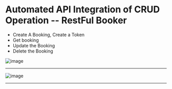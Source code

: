 # Automated API Integration of CRUD Operation -- RestFul Booker

- Create A Booking, Create a Token
- Get booking
- Update the Booking
- Delete the Booking

![image](https://github.com/user-attachments/assets/99bb9cfa-67a8-438e-9e00-88169c589368)

--------------------------------------------------------------------------------------------------------------------------------------------------------------------------------------------------------------------

![image](https://github.com/user-attachments/assets/90731849-b60a-46ab-94d6-09da49a23c41)

--------------------------------------------------------------------------------------------------------------------------------------------------------------------------------------------------------------------

